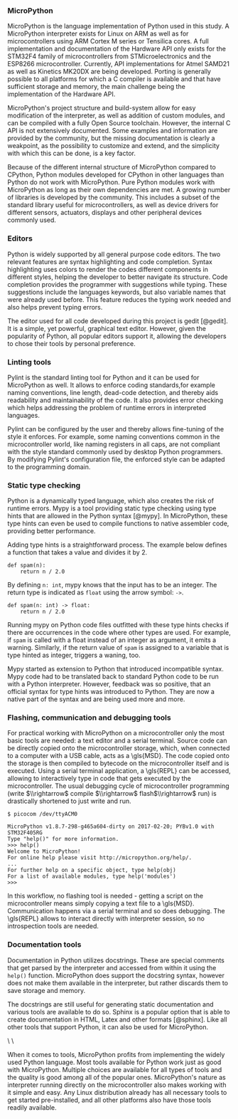 ### MicroPython

MicroPython is the language implementation of Python used in this study. A MicroPython interpreter exists for Linux on ARM as well as for microcontrollers using ARM Cortex M series or Tensilica cores. A full implementation and documentation of the Hardware API only exists for the STM32F4 family of microcontrollers from STMicroelectronics and the ESP8266 microcontroller. Currently, API implementations for Atmel SAMD21 as well as Kinetics MK20DX are being developed. Porting is generally possible to all platforms for which a C compiler is available and that have sufficient storage and memory, the main challenge being the implementation of the Hardware API.

MicroPython's project structure and build-system allow for easy modification of the interpreter, as well as addition of custom modules, and can be compiled with a fully Open Source toolchain. However, the internal C API is not extensively documented. Some examples and information are provided by the community, but the missing documentation is clearly a weakpoint, as the possibility to customize and extend, and the simplicity with which this can be done, is a key factor.

Because of the different internal structure of MicroPython compared to CPython, Python modules developed for CPython in other languages than Python do not work with MicroPython. Pure Python modules work with MicroPython as long as their own dependencies are met. A growing number of libraries is developed by the community. This includes a subset of the standard library useful for microcontrollers, as well as device drivers for different sensors, actuators, displays and other peripheral devices commonly used.

### Editors

Python is widely supported by all general purpose code editors. The two relevant features are syntax highlighting and code completion. Syntax highlighting uses colors to render the codes different components in different styles, helping the developer to better navigate its structure. Code completion provides the programmer with suggestions while typing. These suggestions include the languages keywords, but also variable names that were already used before. This feature reduces the typing work needed and also helps prevent typing errors.

The editor used for all code developed during this project is gedit [@gedit]. It is a simple, yet powerful, graphical text editor. However, given the popularity of Python, all popular editors support it, allowing the developers to chose their tools by personal preference.

### Linting tools

Pylint is the standard linting tool for Python and it can be used for MicroPython as well. It allows to enforce coding standards,for example naming conventions, line length, dead-code detection, and thereby aids readability and maintainability of the code. It also provides error checking which helps addressing the problem of runtime errors in interpreted languages.

Pylint can be configured by the user and thereby allows fine-tuning of the style it enforces. For example, some naming conventions common in the microcontroller world, like naming registers in all caps, are not compliant with the style standard commonly used by desktop Python programmers. By modifying Pylint's configuration file, the enforced style can be adapted to the programming domain.

### Static type checking

Python is a dynamically typed language, which also creates the risk of runtime errors. Mypy is a tool providing static type checking using type hints that are allowed in the Python syntax [@mypy]. In MicroPython, these type hints can even be used to compile functions to native assembler code, providing better performance.

Adding type hints is a straightforward process. The example below defines a function that takes a value and divides it by 2.

~~~{.python}
def spam(n):
    return n / 2.0
~~~

By defining ```n: int```, mypy knows that the input has to be an integer. The return type is indicated as ```float``` using the arrow symbol: ```->```.

~~~{.python}
def spam(n: int) -> float:
    return n / 2.0
~~~

Running mypy on Python code files outfitted with these type hints checks if there are occurrences in the code where other types are used. For example, if ```spam``` is called with a float instead of an integer as argument, it emits a warning. Similarly, if the return value of ```spam``` is assigned to a variable that is type hinted as integer, triggers a waning, too.

Mypy started as extension to Python that introduced incompatible syntax. Mypy code had to be translated back to standard Python code to be run with a Python interpreter. However, feedback was so positive, that an official syntax for type hints was introduced to Python. They are now a native part of the syntax and are being used more and more.

### Flashing, communication and debugging tools

For practical working with MicroPython on a microcontroller only the most basic tools are needed: a text editor and a serial terminal. Source code can be directly copied onto the microcontroller storage, which, when connected to a computer with a USB cable, acts as a \\gls{MSD}. The code copied onto the storage is then compiled to bytecode on the microcontroller itself and is executed. Using a serial terminal application, a \\gls{REPL} can be accessed, allowing to interactively type in code that gets executed by the microcontroller. The usual debugging cycle of microcontroller programming (write $\\rightarrow$ compile $\\rightarrow$ flash$\\rightarrow$ run) is drastically shortened to just write and run.

~~~{.bash}
$ picocom /dev/ttyACM0

MicroPython v1.8.7-298-g465a604-dirty on 2017-02-20; PYBv1.0 with STM32F405RG
Type "help()" for more information.
>>> help()
Welcome to MicroPython!
For online help please visit http://micropython.org/help/.
...
For further help on a specific object, type help(obj)
For a list of available modules, type help('modules')
>>> 
~~~

In this workflow, no flashing tool is needed - getting a script on the microcontroller means simply copying a text file to a \\gls{MSD}. Communication happens via a serial terminal and so does debugging. The \\gls{REPL} allows to interact directly with interpreter session, so no introspection tools are needed.

### Documentation tools

Documentation in Python utilizes docstrings. These are special comments that get parsed by the interpreter and accessed from within it using the ```help()``` function. MicroPython does support the docstring syntax, however does not make them available in the interpreter, but rather discards them to save storage and memory.

The docstrings are still useful for generating static documentation and various tools are available to do so. Sphinx is a popular option that is able to create documentation in HTML, Latex and other formats [@sphinx]. Like all other tools that support Python, it can also be used for MicroPython.

\\ \\

When it comes to tools, MicroPython profits from implementing the widely used Python language. Most tools available for Python work just as good with MicroPython. Multiple choices are available for all types of tools and the quality is good among all of the popular ones. MicroPython's nature as interpreter running directly on the microcontroller also makes working with it simple and easy. Any Linux distribution already has all necessary tools to get started pre-installed, and all other platforms also have those tools readily available.

